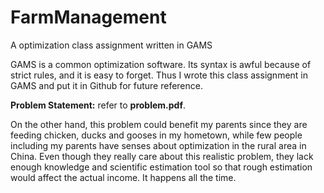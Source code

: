 FarmManagement
==============

A optimization class assignment written in GAMS

GAMS is a common optimization software. Its syntax is awful because of strict rules, and it is easy to forget. Thus I wrote this class assignment in GAMS and put it in Github for future reference.

**Problem Statement:** refer to **problem.pdf**. 

On the other hand, this problem could benefit my parents since they are feeding chicken, ducks and gooses in my hometown, while few people including my parents have senses about optimization in the rural area in China. Even though they really care about this realistic problem, they lack enough knowledge and scientific estimation tool so that rough estimation would affect the actual income. It happens all the time.